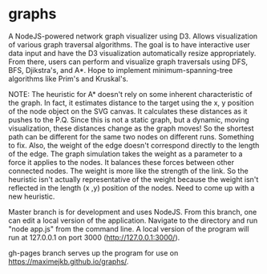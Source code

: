# graphs
A NodeJS-powered network graph visualizer using D3. Allows visualization of various graph traversal algorithms.
The goal is to have interactive user data input and have the D3 visualization automatically resize
appropriately. From there, users can perform and visualize graph traversals using DFS, BFS, Djikstra's, and A*.
Hope to implement minimum-spanning-tree algorithms like Prim's and Kruskal's.

NOTE: The heuristic for A* doesn't rely on some inherent characteristic of the graph. In fact, it estimates distance
to the target using the x, y position of the node object on the SVG canvas. It calculates these distances as it pushes
to the P.Q. Since this is not a static graph, but a dynamic, moving visualization, these distances change as the graph
moves! So the shortest path can be different for the same two nodes on different runs. Something to fix. Also, the weight
of the edge doesn't correspond directly to the length of the edge. The graph simulation takes the weight as a parameter to
a force it applies to the nodes. It balances these forces between other connected nodes. The weight is more like the strength
of the link. So the heuristic isn't actually representative of the weight because the weight isn't reflected in the length (x
,y) position of the nodes. Need to come up with a new heuristic.

Master branch is for development and uses NodeJS. From this branch, one can edit a local version of the application.
Navigate to the directory and run "node app.js" from the command line. A local version of the
program will run at 127.0.0.1 on port 3000 (http://127.0.0.1:3000/).

gh-pages branch serves up the program for use on https://maximejkb.github.io/graphs/.
